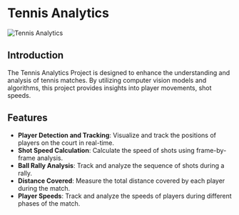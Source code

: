 # Tennis Analytics


![Tennis Analytics](https://imgur.com/a/RAU0GmS)


## Introduction

The Tennis Analytics Project is designed to enhance the understanding and analysis of tennis matches. By utilizing  computer vision models and algorithms, this project provides insights into player movements, shot speeds. 

## Features

- **Player Detection and Tracking**: Visualize and track the positions of players on the court in real-time.
- **Shot Speed Calculation**: Calculate the speed of shots using frame-by-frame analysis.
- **Ball Rally Analysis**: Track and analyze the sequence of shots during a rally.
- **Distance Covered**: Measure the total distance covered by each player during the match.
- **Player Speeds**: Track and analyze the speeds of players during different phases of the match.